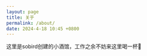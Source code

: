 ```yaml
---
layout: page
title: 关于
permalink: /about/
date: 2024-4-18 10:45 +0800
---
```


这里是sobird创建的小酒馆，工作之余不妨来这里喝一杯🍷

